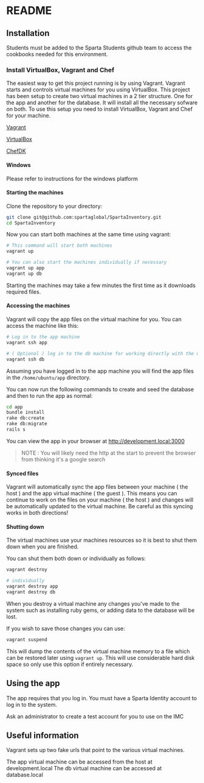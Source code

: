 # README

## Installation

Students must be added to the Sparta Students github team to access the cookbooks needed for this environment.

### Install VirtualBox, Vagrant and Chef

The easiest way to get this project running is by using Vagrant. Vagrant starts and controls virtual machines for you using VirtualBox. This project has been setup to create two virtual machines in a 2 tier structure. One for the app and another for the database. It will install all the necessary sofware on both. To use this setup you need to install VirtualBox, Vagrant and Chef for your machine.

[Vagrant](https://www.vagrantup.com/downloads.html)

[VirtualBox](https://www.virtualbox.org/wiki/Downloads)

[ChefDK](https://downloads.chef.io/chefdk)

#### Windows
Please refer to instructions for the windows platform

#### Starting the machines
Clone the repository to your directory:

```bash
git clone git@github.com:spartaglobal/SpartaInventory.git
cd SpartaInventory
```
Now you can start both machines at the same time using vagrant:

```bash
# This command will start both machines
vagrant up

# You can also start the machines individually if necessary
vagrant up app
vagrant up db
```

Starting the machines may take a few minutes the first time as it downloads required files.

#### Accessing the machines

Vagrant will copy the app files on the virtual machine for you. You can access the machine like this:

```bash
# Log in to the app machine
vagrant ssh app

# ( Optional ) log in to the db machine for working directly with the db
vagrant ssh db
```

Assuming you have logged in to the app machine you will find the app files in the ``/home/ubuntu/app`` directory.

You can now run the following commands to create and seed the database and then to run the app as normal:

```bash
cd app
bundle install
rake db:create
rake db:migrate
rails s
```

You can view the app in your browser at http://development.local:3000

> NOTE : You will likely need the http at the start to prevent the browser from thinking it's a google search

#### Synced files

Vagrant will automatically sync the app files between your machine ( the host ) and the app virtual machine ( the guest ). This means you can continue to work on the files on your machine ( the host ) and changes will be automatically updated to the virtual machine. Be careful as this syncing works in both directions!

#### Shutting down

The virtual machines use your machines resources so it is best to shut them down when you are finished.

You can shut them both down or individually as follows:

```bash
vagrant destroy

# individually
vagrant destroy app
vagrant destroy db
```

When you destroy a virtual machine any changes you've made to the system such as installing ruby gems, or adding data to the database will be lost. 

If you wish to save those changes you can use:

```bash
vagrant suspend
```

This will dump the contents of the virtual machine memory to a file which can be restored later using ```vagrant up```. This will use considerable hard disk space so only use this option if entirely necessary.


## Using the app

The app requires that you log in. You must have a Sparta Identity account to log in to the system. 

Ask an administrator to create a test account for you to use on the IMC

## Useful information

Vagrant sets up two fake urls that point to the various virtual machines.

The app virtual machine can be accessed from the host at development.local
The db virtual machine can be accessed at database.local




